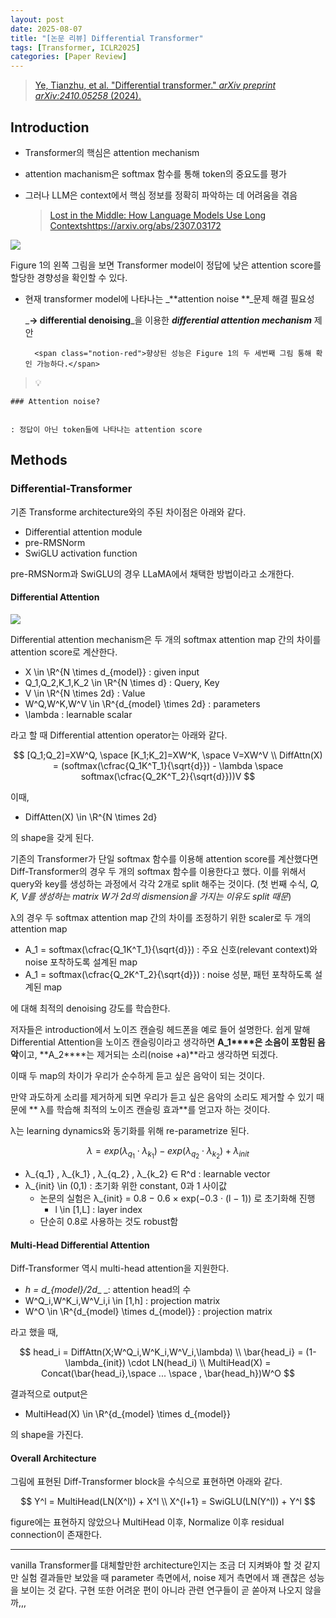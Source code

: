 ```yaml
---
layout: post
date: 2025-08-07
title: "[논문 리뷰] Differential Transformer"
tags: [Transformer, ICLR2025]
categories: [Paper Review]
---
```


> [Ye, Tianzhu, et al. "Differential transformer." ](https://arxiv.org/abs/2410.05258)[_arXiv preprint arXiv:2410.05258_](https://arxiv.org/abs/2410.05258)[ (2024).](https://arxiv.org/abs/2410.05258)



## Introduction

- Transformer의 핵심은 attention mechanism
- attention machanism은 softmax 함수를 통해 token의 중요도를 평가
- 그러나 LLM은 context에서 핵심 정보를 정확히 파악하는 데 어려움을 겪음

	> [Lost in the Middle: How Language Models Use Long Contextshttps://arxiv.org/abs/2307.03172](https://arxiv.org/abs/2307.03172)


![](https://prod-files-secure.s3.us-west-2.amazonaws.com/542b861c-36a8-4051-84e5-8804b6728dba/9083ea56-691a-4752-ae26-47f403431ac8/image.png?X-Amz-Algorithm=AWS4-HMAC-SHA256&X-Amz-Content-Sha256=UNSIGNED-PAYLOAD&X-Amz-Credential=ASIAZI2LB466XY6QYHTX%2F20250824%2Fus-west-2%2Fs3%2Faws4_request&X-Amz-Date=20250824T061138Z&X-Amz-Expires=3600&X-Amz-Security-Token=IQoJb3JpZ2luX2VjEOT%2F%2F%2F%2F%2F%2F%2F%2F%2F%2FwEaCXVzLXdlc3QtMiJHMEUCIQD5mv2pagqJEXWfkCHtrJczAwZQnb6BxOdZwP0vNX%2FEWgIgSR43Dx5FyREpVLek19KK66SMTZ%2FWcn3u9vLDXtsiI%2Fsq%2FwMIPRAAGgw2Mzc0MjMxODM4MDUiDAqoN8LW83%2F%2FkA1yLircA4NU8EfXKJl45QQGJyPYDCb7V0imqj6%2FF5vnnLx1%2BqtIyxmlcoE5TDyfSSKQSWS1vUkdqCJ2mImn75qXWpMtW8en32ATz1SWbGBLjFMKToXihgKkuFbxiBQLqK99biE%2FDIWUgO5%2FjTkicS8KVCB8MpicXR4vRDm4tz1cJSNeuHLuVWeQldsCISMotOcakaa8DpPNdcbYP1yg9cQ2lbT4N%2Bw1nmYypI%2FLJPGNV9YGf30swwRTAvznH%2FR96rrgX%2BWLO5A2h%2F%2FEVZnUlmmDvqcAxP5FIEPVAB3e7hxzv7vooznwEZhy%2B3YaVI4hZhnwRxxhfGLCz42Os3Dd1S4xkeeg1xj5jNX0Xow%2BsQKmbTS5vzXv83hrP7IOVk0ma4KswGW0A2RlasBJ4Xt94NOsggLQqHTndawyUDHNV0%2BIlB0krAIJe2swE3nNIj2BrnDcPBy%2BeoKC9qW10xjJzBgTzqEwRNqwVLiZbd3TluiGcRGqONnJDBQcEPUi2uH6c%2BbbAJ5x2H790hWbKKXm33DgSlv7SJvgkV%2BpR%2Bp8MlRKxgrbk3P3SMd4yLNeujnX%2FlL1rpuHOt3SAJ2f%2B9w9xFJ68ZzAIYNxZKO0sGmO6alxas9D%2FLdd8ToxLy712nMyehHzMPybqsUGOqUBxykGU9K9m1vEAhsM0Y79URN8hp1JEGGNMll8RkLrnmdegqk4ubMkd8%2FfNCT4VwAmZ0lZI2BHn%2BL6nJpw6ebCNqs19oKjIdOw%2Ba5tpXDueX4kEgk15%2Bb4AG8bzcm%2BpB2sNXne3L8U2JzLFUacRBJ85%2FQy0YeEfHGFpLgliKrk9N%2Fo4DUd5QkrUpD1chCRTa%2Fr7Xn%2BSHhNasIP8ocI1%2FZeWUGRaYf8&X-Amz-Signature=490d359197d97f840cd7d3be3547217cc83032e8443bf4f0bf2e60b73ed550d3&X-Amz-SignedHeaders=host&x-amz-checksum-mode=ENABLED&x-id=GetObject)


Figure 1의 왼쪽 그림을 보면 Transformer model이 정답에 낮은 attention score를 할당한 경향성을 확인할 수 있다.

- 현재 transformer model에 나타나는 _**attention noise **_문제 해결 필요성

	_**→ differential denoising**_을 이용한 _**differential attention mechanism**_ 제안


		<span class="notion-red">향상된 성능은 Figure 1의 두 세번째 그림 통해 확인 가능하다.</span>


> 💡 


	### Attention noise?


	: 정답이 아닌 token들에 나타나는 attention score



## Methods



### Differential-Transformer


기존 Transforme architecture와의 주된 차이점은 아래와 같다.

- Differential attention module
- pre-RMSNorm
- SwiGLU activation function

pre-RMSNorm과 SwiGLU의 경우 LLaMA에서 채택한 방법이라고 소개한다.



#### Differential Attention


![](https://prod-files-secure.s3.us-west-2.amazonaws.com/542b861c-36a8-4051-84e5-8804b6728dba/116d70b2-1963-4810-9167-f4c7d8a06e8f/image.png?X-Amz-Algorithm=AWS4-HMAC-SHA256&X-Amz-Content-Sha256=UNSIGNED-PAYLOAD&X-Amz-Credential=ASIAZI2LB466XY6QYHTX%2F20250824%2Fus-west-2%2Fs3%2Faws4_request&X-Amz-Date=20250824T061138Z&X-Amz-Expires=3600&X-Amz-Security-Token=IQoJb3JpZ2luX2VjEOT%2F%2F%2F%2F%2F%2F%2F%2F%2F%2FwEaCXVzLXdlc3QtMiJHMEUCIQD5mv2pagqJEXWfkCHtrJczAwZQnb6BxOdZwP0vNX%2FEWgIgSR43Dx5FyREpVLek19KK66SMTZ%2FWcn3u9vLDXtsiI%2Fsq%2FwMIPRAAGgw2Mzc0MjMxODM4MDUiDAqoN8LW83%2F%2FkA1yLircA4NU8EfXKJl45QQGJyPYDCb7V0imqj6%2FF5vnnLx1%2BqtIyxmlcoE5TDyfSSKQSWS1vUkdqCJ2mImn75qXWpMtW8en32ATz1SWbGBLjFMKToXihgKkuFbxiBQLqK99biE%2FDIWUgO5%2FjTkicS8KVCB8MpicXR4vRDm4tz1cJSNeuHLuVWeQldsCISMotOcakaa8DpPNdcbYP1yg9cQ2lbT4N%2Bw1nmYypI%2FLJPGNV9YGf30swwRTAvznH%2FR96rrgX%2BWLO5A2h%2F%2FEVZnUlmmDvqcAxP5FIEPVAB3e7hxzv7vooznwEZhy%2B3YaVI4hZhnwRxxhfGLCz42Os3Dd1S4xkeeg1xj5jNX0Xow%2BsQKmbTS5vzXv83hrP7IOVk0ma4KswGW0A2RlasBJ4Xt94NOsggLQqHTndawyUDHNV0%2BIlB0krAIJe2swE3nNIj2BrnDcPBy%2BeoKC9qW10xjJzBgTzqEwRNqwVLiZbd3TluiGcRGqONnJDBQcEPUi2uH6c%2BbbAJ5x2H790hWbKKXm33DgSlv7SJvgkV%2BpR%2Bp8MlRKxgrbk3P3SMd4yLNeujnX%2FlL1rpuHOt3SAJ2f%2B9w9xFJ68ZzAIYNxZKO0sGmO6alxas9D%2FLdd8ToxLy712nMyehHzMPybqsUGOqUBxykGU9K9m1vEAhsM0Y79URN8hp1JEGGNMll8RkLrnmdegqk4ubMkd8%2FfNCT4VwAmZ0lZI2BHn%2BL6nJpw6ebCNqs19oKjIdOw%2Ba5tpXDueX4kEgk15%2Bb4AG8bzcm%2BpB2sNXne3L8U2JzLFUacRBJ85%2FQy0YeEfHGFpLgliKrk9N%2Fo4DUd5QkrUpD1chCRTa%2Fr7Xn%2BSHhNasIP8ocI1%2FZeWUGRaYf8&X-Amz-Signature=9bfebeb877529d4334452aa16bc1904620a538d63920f084ba0895665e54947e&X-Amz-SignedHeaders=host&x-amz-checksum-mode=ENABLED&x-id=GetObject)


Differential attention mechanism은 두 개의 softmax attention map 간의 차이를 attention score로 계산한다.

- X \in \R^{N \times d\_{model}} : given input
- Q\_1,Q\_2,K\_1,K\_2 \in \R^{N \times d} : Query, Key
- V \in \R^{N \times 2d} : Value
- W^Q,W^K,W^V \in \R^{d\_{model} \times 2d} : parameters
- \lambda : learnable scalar

라고 할 때 Differential attention operator는 아래와 같다.


$$
[Q_1;Q_2]=XW^Q, \space [K_1;K_2]=XW^K, \space V=XW^V \\
DiffAttn(X) = (softmax(\cfrac{Q_1K^T_1}{\sqrt{d}}) - \lambda \space softmax(\cfrac{Q_2K^T_2}{\sqrt{d}}))V
$$


이때,

- DiffAtten(X) \in \R^{N \times 2d}

의 shape을 갖게 된다.


기존의 Transformer가 단일 softmax 함수를 이용해 attention score를 계산했다면 Diff-Transformer의 경우 두 개의 softmax 함수를 이용한다고 했다. 이를 위해서 query와 key를 생성하는 과정에서 각각 2개로 split 해주는 것이다. <span class="notion-red">(첫 번째 수식, </span><span class="notion-red">_Q, K, V를 생성하는 matrix W가 2d의 dismension을 가지는 이유도 split 때문_</span><span class="notion-red">)</span>


 λ의 경우 두 softmax attention map 간의 차이를 조정하기 위한 scaler로 두 개의 attention map

- A\_1 = softmax(\cfrac{Q\_1K^T\_1}{\sqrt{d}}) : 주요 신호(relevant context)와 noise 포착하도록 설계된 map
- A\_1 = softmax(\cfrac{Q\_2K^T\_2}{\sqrt{d}}) : noise 성분, 패턴 포착하도록 설계된 map 

에 대해 최적의 denoising 강도를 학습한다.


저자들은 introduction에서 노이즈 캔슬링 헤드폰을 예로 들어 설명한다. 쉽게 말해 Differential Attention을 노이즈 캔슬링이라고 생각하면 **A\_1****은 소음이 포함된 음악**이고, **A\_2****는 제거되는 소리(noise +a)**라고 생각하면 되겠다. 


이때 두 map의 차이가 우리가 순수하게 듣고 싶은 음악이 되는 것이다. 


만약 과도하게 소리를 제거하게 되면 우리가 듣고 싶은 음악의 소리도 제거할 수 있기 때문에 ** λ를 학습해 최적의 노이즈 캔슬링 효과**를 얻고자 하는 것이다.


λ는 learning dynamics와 동기화를 위해 re-parametrize 된다.


$$
\lambda = exp(\lambda_{q_1} \cdot \lambda_{k_1}) - exp(\lambda_{q_2} \cdot \lambda_{k_2}) + \lambda_{init}
$$

- λ\_{q\_1} , λ\_{k\_1} , λ\_{q\_2} , λ\_{k\_2} ∈ R^d : learnable vector
- λ\_{init} \in (0,1) : 초기화 위한 constant, 0과 1 사이값
	- 논문의 실험은 λ\_{init} = 0.8 − 0.6 × exp(−0.3 · (l − 1)) 로 초기화해 진행
		- l \in [1,L] : layer index
	- 단순히 0.8로 사용하는 것도 robust함


#### **Multi-Head Differential Attention**


Diff-Transformer 역시 multi-head attention을 지원한다.

- _h = d\_{model}/2d__ _: attention head의 수
- W^Q\_i,W^K\_i,W^V\_i,i \in [1,h] : projection matrix
- W^O \in \R^{d\_{model} \times d\_{model}} : projection matrix

라고 했을 때,


$$
head_i = DiffAttn(X;W^Q_i,W^K_i,W^V_i,\lambda) \\
\bar{head_i} = (1-\lambda_{init}) \cdot LN(head_i) \\
MultiHead(X) = Concat(\bar{head_i},\space ... \space , \bar{head_h})W^O
$$


결과적으로 output은

- MultiHead(X) \in \R^{d\_{model} \times d\_{model}}

의 shape을 가진다.



#### Overall Architecture


그림에 표현된 Diff-Transformer block을 수식으로 표현하면 아래와 같다.


$$
Y^l = MultiHead(LN(X^l)) + X^l \\
X^{l+1} = SwiGLU(LN(Y^l)) + Y^l
$$


figure에는 표현하지 않았으나 MultiHead 이후, Normalize 이후 residual connection이 존재한다.


---


vanilla Transformer를 대체할만한 architecture인지는 조금 더 지켜봐야 할 것 같지만 실험 결과들만 보았을 때 parameter 측면에서, noise 제거 측면에서 꽤 괜찮은 성능을 보이는 것 같다. 구현 또한 어려운 편이 아니라 관련 연구들이 곧 쏟아져 나오지 않을까,,,

